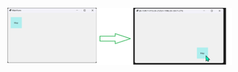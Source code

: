 ![screenshot](https://github.com/IVSoftware/drag-map/blob/master/drag-map/Screenshots/screenshot.png)
